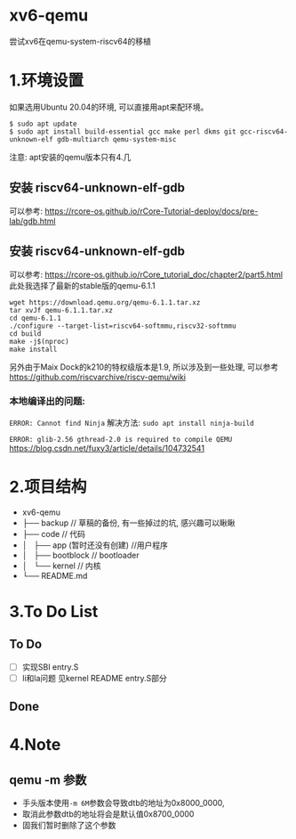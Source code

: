 # xv6-qemu
尝试xv6在qemu-system-riscv64的移植

# 1.环境设置

如果选用Ubuntu 20.04的环境, 可以直接用apt来配环境。

```
$ sudo apt update
$ sudo apt install build-essential gcc make perl dkms git gcc-riscv64-unknown-elf gdb-multiarch qemu-system-misc
```

注意: apt安装的qemu版本只有4.几

## 安装 riscv64-unknown-elf-gdb

可以参考:
https://rcore-os.github.io/rCore-Tutorial-deploy/docs/pre-lab/gdb.html

## 安装 riscv64-unknown-elf-gdb

可以参考:
https://rcore-os.github.io/rCore_tutorial_doc/chapter2/part5.html
此处我选择了最新的stable版的qemu-6.1.1
```
wget https://download.qemu.org/qemu-6.1.1.tar.xz
tar xvJf qemu-6.1.1.tar.xz
cd qemu-6.1.1
./configure --target-list=riscv64-softmmu,riscv32-softmmu
cd build
make -j$(nproc)
make install
```


另外由于Maix Dock的k210的特权级版本是1.9, 所以涉及到一些处理, 可以参考
https://github.com/riscvarchive/riscv-qemu/wiki

### 本地编译出的问题:

```ERROR: Cannot find Ninja```
解决方法: ```sudo apt install ninja-build```

```ERROR: glib-2.56 gthread-2.0 is required to compile QEMU```
https://blog.csdn.net/fuxy3/article/details/104732541

# 2.项目结构

- xv6-qemu
- ├── backup                  //  草稿的备份, 有一些掉过的坑, 感兴趣可以瞅瞅
- ├── code                    //  代码
- │   ├── app (暂时还没有创建)  //用户程序
- │   ├── bootblock           // bootloader
- │   └── kernel              // 内核
- └── README.md

# 3.To Do List

## To Do
* [ ] 实现SBI         entry.S
* [ ] li和la问题       见kernel README entry.S部分

## Done


# 4.Note

## qemu -m 参数

- 手头版本使用`-m 6M`参数会导致dtb的地址为0x8000_0000, 
- 取消此参数dtb的地址将会是默认值0x8700_0000
- 固我们暂时删除了这个参数
